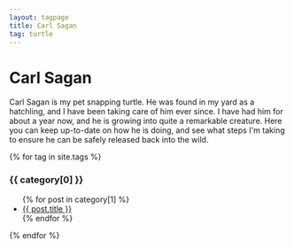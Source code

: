 ```yaml
---
layout: tagpage
title: Carl Sagan
tag: turtle
---
```

<div class="container">
  <h1>Carl Sagan</h1>
  <p>Carl Sagan is my pet snapping turtle. He was found in my yard as a hatchling, and I have been taking care of him ever since. I have had him for about a year now, and he is growing into quite a remarkable creature. Here you can keep up-to-date on how he is doing, and see what steps I'm taking to ensure he can be safely released back into the wild.</p>
</div>

<div class="container">
  {% for tag in site.tags %}
  <h3>{{ category[0] }}</h3>
  <ul>
    {% for post in category[1] %}
      <li><a href="{{ post.url }}">{{ post.title }}</a></li>
    {% endfor %}
  </ul>
{% endfor %}
  </div>
